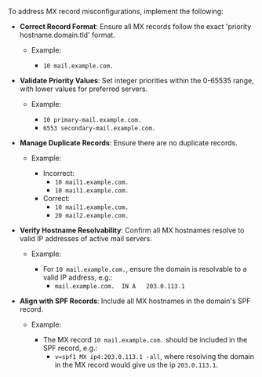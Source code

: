 To address MX record misconfigurations, implement the following:

* **Correct Record Format**: Ensure all MX records follow the exact 'priority hostname.domain.tld' format.

     - Example:
     
          - `10 mail.example.com.`

* **Validate Priority Values**: Set integer priorities within the 0-65535 range, with lower values for preferred servers.

     - Example:
     
         - `10 primary-mail.example.com.`
         - `6553 secondary-mail.example.com.`

* **Manage Duplicate Records**: Ensure there are no duplicate records.

     - Example:
     
         - Incorrect:
             - `10 mail1.example.com.`
             - `10 mail1.example.com.`
         - Correct:
             - `10 mail1.example.com.`
             - `20 mail2.example.com.`

* **Verify Hostname Resolvability**: Confirm all MX hostnames resolve to valid IP addresses of active mail servers.

     - Example:
     
         - For `10 mail.example.com.`, ensure the domain is resolvable to a valid IP address, e.g.:
             - `mail.example.com.  IN A   203.0.113.1`

* **Align with SPF Records**: Include all MX hostnames in the domain's SPF record.

     - Example:
     
         - The MX record `10 mail.example.com.` should be included in the SPF record, e.g.:
             - `v=spf1 MX ip4:203.0.113.1 -all`, where resolving the domain in the MX record would give us the ip `203.0.113.1`.
